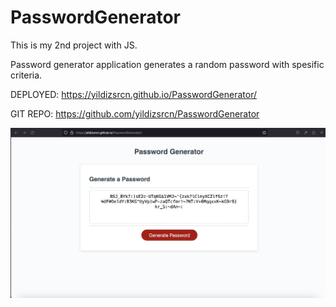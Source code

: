 # PasswordGenerator

This is my 2nd project with JS.

Password generator application generates a random password with spesific criteria.


DEPLOYED: https://yildizsrcn.github.io/PasswordGenerator/

GIT REPO: https://github.com/yildizsrcn/PasswordGenerator


![Alt text](image.png)
